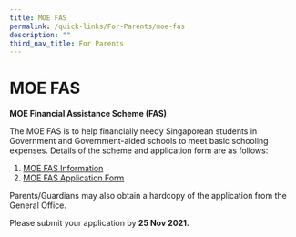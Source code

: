 ```yaml
---
title: MOE FAS
permalink: /quick-links/For-Parents/moe-fas
description: ""
third_nav_title: For Parents
---
```

# MOE FAS
**MOE Financial Assistance Scheme (FAS)**

The MOE FAS is to help financially needy Singaporean students in Government and Government-aided schools to meet basic schooling expenses. Details of the scheme and application form are as follows:

1. [MOE FAS Information](/files/MOE_FAS_Pamphlet_2022.pdf)
2. [MOE FAS Application Form](/files/MOE%20FInancial%20Assistance%20Scheme%20FAS%20%20Application%20Form.pdf)

Parents/Guardians may also obtain a hardcopy of the application from the General Office.

Please submit your application by **25 Nov 2021.**